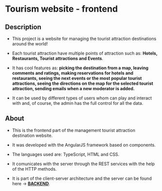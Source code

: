 # Tourism website - frontend

## Description

- This project is a website for managing the tourist attraction destinations around the world!

- Each tourist attraction have multiple points of attraction such as: **Hotels, Restaurants, Tourist attractions and Events**.

- It has cool features as: **picking the destination from a map, leaving comments and ratings, making reservations for hotels and restaurants, seeing the next events or the most popular tourist attractions, seeing the directions on the map for the selected tourist attraction, sending emails when a new moderator is added.**

- It can be used by different types of users whom can play and interact with and, of course, the admin has the full control for all the data.

## About

- This is the frontend part of the management tourist attraction destination website.

- It was developed with the AngularJS framework based on components. 

- The languages used are: TypeScript, HTML and CSS. 

- It comunicates with the server through the REST services with the help of the HTTP methods.

- It is part of the client-server architecture and the server can be found here -> **[BACKEND](https://github.com/grigoar/tourism-backend-SpringBoot)**. 




